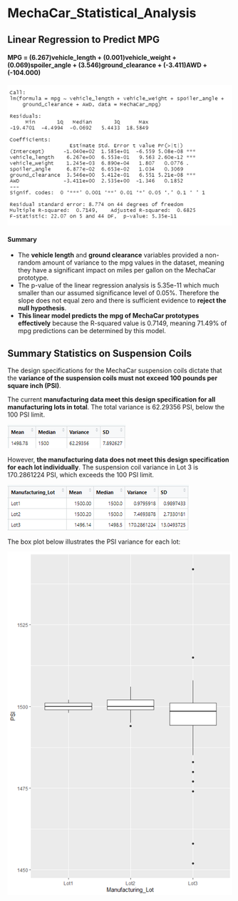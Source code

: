 # MechaCar_Statistical_Analysis

## Linear Regression to Predict MPG

#### MPG = (6.267)vehicle_length + (0.001)vehicle_weight + (0.069)spoiler_angle + (3.546)ground_clearance + (-3.411)AWD + (-104.000)

![LinearRegressionMPG.png](Resources/LinearRegressionMPG.png)

#### Summary
* The **vehicle length** and **ground clearance** variables provided a non-random amount of variance to the mpg values in the dataset, meaning they have a significant impact on miles per gallon on the MechaCar prototype.
* The p-value of the linear regression analysis is 5.35e-11 which much smaller than our assumed significance level of 0.05%. Therefore the slope does not equal zero and there is sufficient evidence to **reject the null hypothesis**.
* **This linear model predicts the mpg of MechaCar prototypes effectively** because the R-squared value is  0.7149, meaning 71.49% of mpg predictions can be determined by this model.


## Summary Statistics on Suspension Coils

The design specifications for the MechaCar suspension coils dictate that the **variance of the suspension coils must not exceed 100 pounds per square inch (PSI)**.

The current **manufacturing data meet this design specification for all manufacturing lots in total**. The total variance is 62.29356 PSI, below the 100 PSI limit.

![TotalSummary.png](Resources/TotalSummary.png)

However, **the manufacturing data does not meet this design specification for each lot individually**. The suspension coil variance in Lot 3 is 170.2861224 PSI, which exceeds the 100 PSI limit.

![LotSummary.png](Resources/LotSummary.png)

The box plot below illustrates the PSI variance for each lot:

![Resources/LotSummary_BoxPlot.png](Resources/LotSummary_BoxPlot.png)
